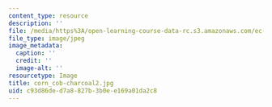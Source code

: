 ```yaml
---
content_type: resource
description: ''
file: /media/https%3A/open-learning-course-data-rc.s3.amazonaws.com/ec-719-d-lab-water-climate-change-and-health-spring-2019/c93d86ded7a8827b3b0ee169a01da2c8_corn_cob-charcoal2.jpg
file_type: image/jpeg
image_metadata:
  caption: ''
  credit: ''
  image-alt: ''
resourcetype: Image
title: corn_cob-charcoal2.jpg
uid: c93d86de-d7a8-827b-3b0e-e169a01da2c8
---
```

